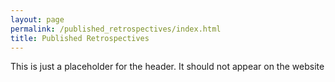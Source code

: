 ```yaml
---
layout: page 
permalink: /published_retrospectives/index.html
title: Published Retrospectives
---
```


This is just a placeholder for the header. It should not appear on the website
